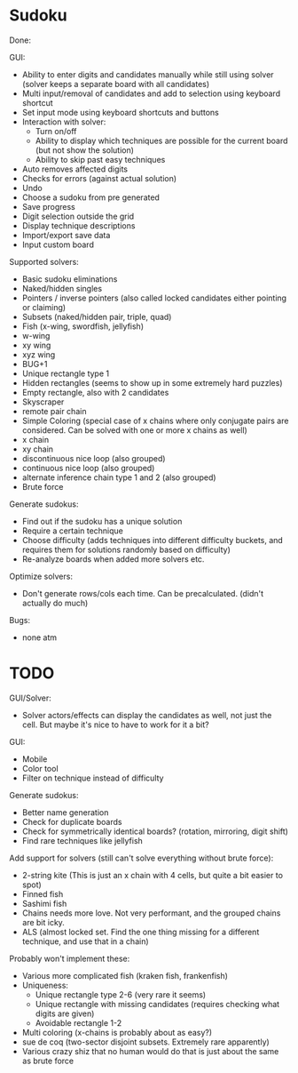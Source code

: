 # Sudoku

Done:

GUI:
- Ability to enter digits and candidates manually while still using solver (solver keeps a separate board with all candidates)
- Multi input/removal of candidates and add to selection using keyboard shortcut
- Set input mode using keyboard shortcuts and buttons
- Interaction with solver:
    - Turn on/off
    - Ability to display which techniques are possible for the current board (but not show the solution)
    - Ability to skip past easy techniques
- Auto removes affected digits
- Checks for errors (against actual solution)
- Undo
- Choose a sudoku from pre generated
- Save progress
- Digit selection outside the grid
- Display technique descriptions
- Import/export save data
- Input custom board

Supported solvers:
- Basic sudoku eliminations
- Naked/hidden singles
- Pointers / inverse pointers (also called locked candidates either pointing or claiming)
- Subsets (naked/hidden pair, triple, quad)
- Fish (x-wing, swordfish, jellyfish)
- w-wing
- xy wing
- xyz wing
- BUG+1
- Unique rectangle type 1
- Hidden rectangles (seems to show up in some extremely hard puzzles)
- Empty rectangle, also with 2 candidates
- Skyscraper
- remote pair chain
- Simple Coloring (special case of x chains where only conjugate pairs are considered. Can be solved with one or more x chains as well)
- x chain
- xy chain
- discontinuous nice loop (also grouped)
- continuous nice loop (also grouped)
- alternate inference chain type 1 and 2 (also grouped)
- Brute force

Generate sudokus:
- Find out if the sudoku has a unique solution
- Require a certain technique
- Choose difficulty (adds techniques into different difficulty buckets, and requires them for solutions randomly based on difficulty)
- Re-analyze boards when added more solvers etc.

Optimize solvers:
- Don't generate rows/cols each time. Can be precalculated. (didn't actually do much)

Bugs:
- none atm

# TODO

GUI/Solver:
- Solver actors/effects can display the candidates as well, not just the cell. But maybe it's nice to have to work for it a bit?

GUI:
- Mobile
- Color tool
- Filter on technique instead of difficulty

Generate sudokus:
- Better name generation
- Check for duplicate boards
- Check for symmetrically identical boards? (rotation, mirroring, digit shift)
- Find rare techniques like jellyfish

Add support for solvers (still can't solve everything without brute force): 
- 2-string kite (This is just an x chain with 4 cells, but quite a bit easier to spot)
- Finned fish
- Sashimi fish
- Chains needs more love. Not very performant, and the grouped chains are bit icky.
- ALS (almost locked set. Find the one thing missing for a different technique, and use that in a chain)


Probably won't implement these:
- Various more complicated fish (kraken fish, frankenfish)
- Uniqueness:
  - Unique rectangle type 2-6 (very rare it seems)
  - Unique rectangle with missing candidates (requires checking what digits are given)
  - Avoidable rectangle 1-2
- Multi coloring (x-chains is probably about as easy?)
- sue de coq (two-sector disjoint subsets. Extremely rare apparently)
- Various crazy shiz that no human would do that is just about the same as brute force